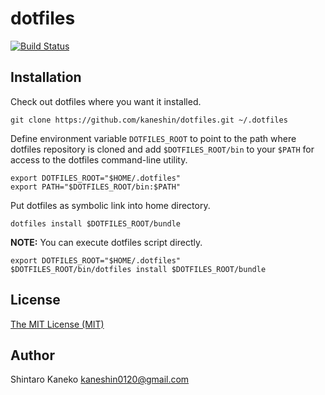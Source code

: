 # dotfiles

[![Build Status](https://travis-ci.org/kaneshin/dotfiles.svg?branch=master)](https://travis-ci.org/kaneshin/dotfiles)

## Installation

Check out dotfiles where you want it installed.

```shell
git clone https://github.com/kaneshin/dotfiles.git ~/.dotfiles
```

Define environment variable `DOTFILES_ROOT` to point to the path where dotfiles repository is cloned and add `$DOTFILES_ROOT/bin` to your `$PATH` for access to the dotfiles command-line utility.

```shell
export DOTFILES_ROOT="$HOME/.dotfiles"
export PATH="$DOTFILES_ROOT/bin:$PATH"
```

Put dotfiles as symbolic link into home directory.

```shell
dotfiles install $DOTFILES_ROOT/bundle
```

**NOTE:** You can execute dotfiles script directly.

```shell
export DOTFILES_ROOT="$HOME/.dotfiles"
$DOTFILES_ROOT/bin/dotfiles install $DOTFILES_ROOT/bundle
```

## License

[The MIT License (MIT)](http://kaneshin.mit-license.org/)

## Author

Shintaro Kaneko <kaneshin0120@gmail.com>

